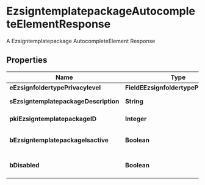 

# EzsigntemplatepackageAutocompleteElementResponse

A Ezsigntemplatepackage AutocompleteElement Response

## Properties

| Name | Type | Description | Notes |
|------------ | ------------- | ------------- | -------------|
|**eEzsignfoldertypePrivacylevel** | **FieldEEzsignfoldertypePrivacylevel** |  |  |
|**sEzsigntemplatepackageDescription** | **String** | The description of the Ezsigntemplatepackage |  |
|**pkiEzsigntemplatepackageID** | **Integer** | The unique ID of the Ezsigntemplatepackage |  |
|**bEzsigntemplatepackageIsactive** | **Boolean** | Whether the Ezsigntemplatepackage is active or not |  |
|**bDisabled** | **Boolean** | Indicates if the element is disabled in the context |  |



